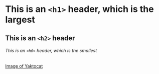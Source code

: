 # This is an `<h1>` header, which is the largest</h1>

## This is an `<h2>` header</h2>

###### This is an `<h6>` header, which is the smallest</h6>

[Image of Yaktocat](https://octodex.github.com/images/yaktocat.png)
